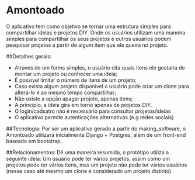 Amontoado
==

O aplicativo tem como objetivo se tornar uma estrutura simples para compartilhar ideias e projetos DIY. Onde os usuários utilizam uma maneira simples para compartilhar os seus projetos e outros usuários podem pesquisar projetos a partir de algum item que ele queira no projeto.

##Detalhes gerais:
* Atraves de um forms simples, o usuário cita quais itens ele gostaria de montar um projeto ou conhecer uma ideia;
* É possivel limitar o número de itens de um projeto;
* Caso exista algum projeto disponivel o usuário pode criar um clone para alterá-lo e ao mesmo tempo compartilhar;
* Não existe a opção apagar projeto, apenas itens;
* A principio, a ideia gira em torno apenas de projetos DIY.
* O login/cadsatro não é necessário para consultar projetos/ideias
* O aplicativo permite autenticações alternativas (e.g redes sociais)

##Tecnologia:
Por ser um aplicativo gerado a partir do making_software, o Amontoado utilizará inicialmente Django + Postgres, além de um front-end baseado em bootstrap.

##Relacionamentos:
Dê uma maneira resumida, o protótipo utiliza a seguinte ideia:
 Um usuário pode ter vários projetos, assim como um projetos pode ter vários itens, mas um projeto não pode ter vários usuários (nesse caso até mesmo um clone é considerado um projeto distinto).
 



